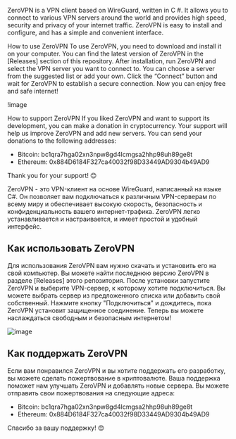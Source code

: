 ZeroVPN is a VPN client based on WireGuard, written in C #. It allows you to connect to various VPN servers around the world and provides high speed, security and privacy of your internet traffic. ZeroVPN is easy to install and configure, and has a simple and convenient interface.

How to use ZeroVPN
To use ZeroVPN, you need to download and install it on your computer. You can find the latest version of ZeroVPN in the [Releases] section of this repository. After installation, run ZeroVPN and select the VPN server you want to connect to. You can choose a server from the suggested list or add your own. Click the “Connect” button and wait for ZeroVPN to establish a secure connection. Now you can enjoy free and safe internet!

!image

How to support ZeroVPN
If you liked ZeroVPN and want to support its development, you can make a donation in cryptocurrency. Your support will help us improve ZeroVPN and add new servers. You can send your donations to the following addresses:

- Bitcoin: bc1qra7hga02xn3npw8gd4lcmgsa2hhp98uh89ge8t
- Ethereum: 0x884D6184F327ca40032f98D33449AD9304b49AD9

Thank you for your support! 😊


ZeroVPN - это VPN-клиент на основе WireGuard, написанный на языке C#. Он позволяет вам подключаться к различным VPN-серверам по всему миру и обеспечивает высокую скорость, безопасность и конфиденциальность вашего интернет-трафика. ZeroVPN легко устанавливается и настраивается, и имеет простой и удобный интерфейс.

## Как использовать ZeroVPN

Для использования ZeroVPN вам нужно скачать и установить его на свой компьютер. Вы можете найти последнюю версию ZeroVPN в разделе [Releases] этого репозитория. После установки запустите ZeroVPN и выберите VPN-сервер, к которому хотите подключиться. Вы можете выбрать сервер из предложенного списка или добавить свой собственный. Нажмите кнопку "Подключиться" и дождитесь, пока ZeroVPN установит защищенное соединение. Теперь вы можете наслаждаться свободным и безопасным интернетом!

![image](https://github.com/Makhronov/ZeroVPN/assets/92443330/e69ad27a-0c70-4da3-95dd-7699fb8b3b85)

## Как поддержать ZeroVPN

Если вам понравился ZeroVPN и вы хотите поддержать его разработку, вы можете сделать пожертвование в криптовалюте. Ваша поддержка поможет нам улучшать ZeroVPN и добавлять новые сервера. Вы можете отправить свои пожертвования на следующие адреса:

- Bitcoin: bc1qra7hga02xn3npw8gd4lcmgsa2hhp98uh89ge8t
- Ethereum: 0x884D6184F327ca40032f98D33449AD9304b49AD9

Спасибо за вашу поддержку! 😊
